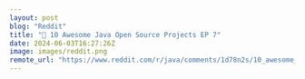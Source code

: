 ```yaml
---
layout: post
blog: "Reddit"
title: "🍵 10 Awesome Java Open Source Projects EP 7"
date: 2024-06-03T16:27:26Z
image: images/reddit.png
remote_url: "https://www.reddit.com/r/java/comments/1d78n2s/10_awesome_java_open_source_projects_ep_7/"
---
```

